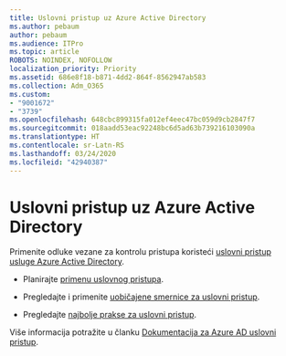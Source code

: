 ```yaml
---
title: Uslovni pristup uz Azure Active Directory
ms.author: pebaum
author: pebaum
ms.audience: ITPro
ms.topic: article
ROBOTS: NOINDEX, NOFOLLOW
localization_priority: Priority
ms.assetid: 686e8f18-b871-4dd2-864f-8562947ab583
ms.collection: Adm_O365
ms.custom:
- "9001672"
- "3739"
ms.openlocfilehash: 648cbc899315fa012ef4eec47bc059d9cb2847f7
ms.sourcegitcommit: 018aadd53eac92248bc6d5ad63b739216103090a
ms.translationtype: HT
ms.contentlocale: sr-Latn-RS
ms.lasthandoff: 03/24/2020
ms.locfileid: "42940387"
---
```

# <a name="conditional-access-with-azure-active-directory"></a>Uslovni pristup uz Azure Active Directory

Primenite odluke vezane za kontrolu pristupa koristeći [uslovni pristup usluge Azure Active Directory](https://docs.microsoft.com/azure/active-directory/conditional-access/overview).

- Planirajte [primenu uslovnog pristupa](https://docs.microsoft.com/azure/active-directory/conditional-access/plan-conditional-access). 

- Pregledajte i primenite [uobičajene smernice za uslovni pristup](https://docs.microsoft.com/azure/active-directory/conditional-access/concept-conditional-access-policy-common).

- Pregledajte [najbolje prakse za uslovni pristup](https://docs.microsoft.com/azure/active-directory/conditional-access/best-practices).

Više informacija potražite u članku [Dokumentacija za Azure AD uslovni pristup](https://docs.microsoft.com/azure/active-directory/conditional-access/).
